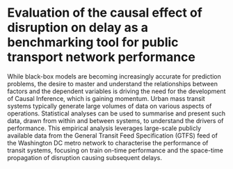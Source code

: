 # Evaluation of the causal effect of disruption on delay as a benchmarking tool for public transport network performance
While black-box models are becoming increasingly accurate for prediction problems, the desire to master and understand the relationships between factors and the dependent variables is driving the need for the development of Causal Inference, which is gaining momentum. Urban mass transit systems typically generate large volumes of data on various aspects of operations. Statistical analyses can be used to summarise and present such data, drawn from within and between systems, to understand the drivers of performance. This empirical analysis leverages large-scale publicly available data from the General Transit Feed Specification (GTFS) feed of the Washington DC metro network to characterise the performance of transit systems, focusing on train on-time performance and the space-time propagation of disruption causing subsequent delays.
